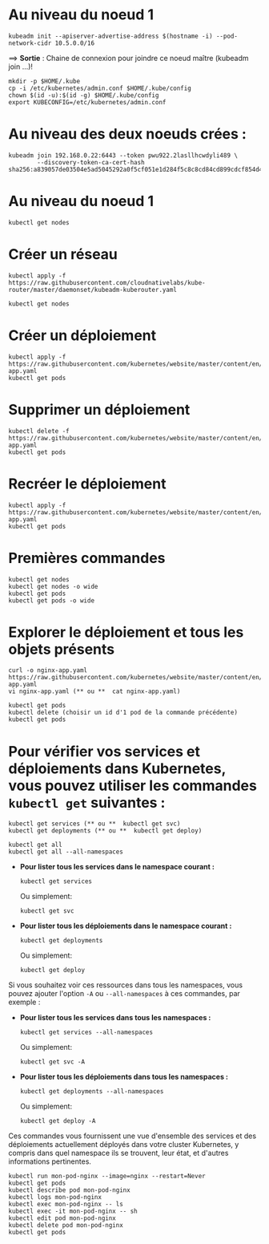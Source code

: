 # Au niveau du noeud 1
```
kubeadm init --apiserver-advertise-address $(hostname -i) --pod-network-cidr 10.5.0.0/16
```
==> **Sortie** : Chaine de connexion pour joindre ce noeud maître (kubeadm join ...)!
```
mkdir -p $HOME/.kube
cp -i /etc/kubernetes/admin.conf $HOME/.kube/config
chown $(id -u):$(id -g) $HOME/.kube/config
export KUBECONFIG=/etc/kubernetes/admin.conf
```

# Au niveau des deux noeuds crées :
```
kubeadm join 192.168.0.22:6443 --token pwu922.2lasllhcwdyli489 \
        --discovery-token-ca-cert-hash sha256:a839057de03504e5ad5045292a0f5cf051e1d284f5c8c8cd84cd899cdcf854d4
```
# Au niveau du noeud 1
```
kubectl get nodes
```
# Créer un réseau
```
kubectl apply -f https://raw.githubusercontent.com/cloudnativelabs/kube-router/master/daemonset/kubeadm-kuberouter.yaml
```
```
kubectl get nodes
```
# Créer un déploiement
```
kubectl apply -f https://raw.githubusercontent.com/kubernetes/website/master/content/en/examples/application/nginx-app.yaml
kubectl get pods
```

# Supprimer un déploiement
```
kubectl delete -f https://raw.githubusercontent.com/kubernetes/website/master/content/en/examples/application/nginx-app.yaml
kubectl get pods
```

# Recréer le déploiement
```
kubectl apply -f https://raw.githubusercontent.com/kubernetes/website/master/content/en/examples/application/nginx-app.yaml
kubectl get pods
```

# Premières commandes 
```
kubectl get nodes
kubectl get nodes -o wide
kubectl get pods
kubectl get pods -o wide
```
# Explorer le déploiement et tous les objets présents
```
curl -o nginx-app.yaml https://raw.githubusercontent.com/kubernetes/website/master/content/en/examples/application/nginx-app.yaml
vi nginx-app.yaml (** ou **  cat nginx-app.yaml)
```
```
kubectl get pods
kubectl delete (choisir un id d'1 pod de la commande précédente)
kubectl get pods
```
# Pour vérifier vos services et déploiements dans Kubernetes, vous pouvez utiliser les commandes `kubectl get` suivantes :
```
kubectl get services (** ou **  kubectl get svc)
kubectl get deployments (** ou **  kubectl get deploy)
```
```
kubectl get all
kubectl get all --all-namespaces
```

- **Pour lister tous les services dans le namespace courant :**
  ```
  kubectl get services
  ```
  Ou simplement:
  ```
  kubectl get svc
  ```

- **Pour lister tous les déploiements dans le namespace courant :**
  ```
  kubectl get deployments
  ```
  Ou simplement:
  ```
  kubectl get deploy
  ```

Si vous souhaitez voir ces ressources dans tous les namespaces, vous pouvez ajouter l'option `-A` ou `--all-namespaces` à ces commandes, par exemple :

- **Pour lister tous les services dans tous les namespaces :**
  ```
  kubectl get services --all-namespaces
  ```
  Ou simplement:
  ```
  kubectl get svc -A
  ```

- **Pour lister tous les déploiements dans tous les namespaces :**
  ```
  kubectl get deployments --all-namespaces
  ```
  Ou simplement:
  ```
  kubectl get deploy -A
  ```

Ces commandes vous fournissent une vue d'ensemble des services et des déploiements actuellement déployés dans votre cluster Kubernetes, y compris dans quel namespace ils se trouvent, leur état, et d'autres informations pertinentes.

```
kubectl run mon-pod-nginx --image=nginx --restart=Never
kubectl get pods
kubectl describe pod mon-pod-nginx
kubectl logs mon-pod-nginx
kubectl exec mon-pod-nginx -- ls
kubectl exec -it mon-pod-nginx -- sh
kubectl edit pod mon-pod-nginx
kubectl delete pod mon-pod-nginx
kubectl get pods
```
